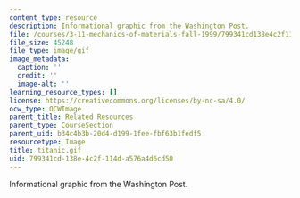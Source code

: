 ```yaml
---
content_type: resource
description: Informational graphic from the Washington Post.
file: /courses/3-11-mechanics-of-materials-fall-1999/799341cd138e4c2f114da576a4d6cd50_titanic.gif
file_size: 45248
file_type: image/gif
image_metadata:
  caption: ''
  credit: ''
  image-alt: ''
learning_resource_types: []
license: https://creativecommons.org/licenses/by-nc-sa/4.0/
ocw_type: OCWImage
parent_title: Related Resources
parent_type: CourseSection
parent_uid: b34c4b3b-20d4-d199-1fee-fbf63b1fedf5
resourcetype: Image
title: titanic.gif
uid: 799341cd-138e-4c2f-114d-a576a4d6cd50
---
```

Informational graphic from the Washington Post.